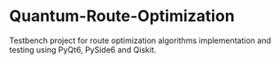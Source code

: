 # Quantum-Route-Optimization
Testbench project for route optimization algorithms implementation and testing using PyQt6, PySide6 and Qiskit.
